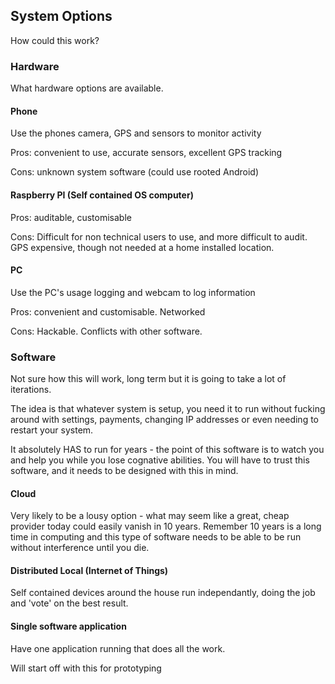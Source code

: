
## System Options

How could this work?

### Hardware

What hardware options are available.

#### Phone

Use the phones camera, GPS and sensors to monitor activity

Pros: convenient to use, accurate sensors, excellent GPS tracking

Cons: unknown system software (could use rooted Android)

#### Raspberry PI (Self contained OS computer)

Pros: auditable, customisable

Cons: Difficult for non technical users to use, and more difficult to audit. GPS expensive, though not needed at a home installed location.


#### PC

Use the PC's usage logging and webcam to log information

Pros: convenient and customisable. Networked

Cons: Hackable. Conflicts with other software.


### Software

Not sure how this will work, long term but it is going to take a lot of iterations.

The idea is that whatever system is setup, you need it to run without fucking around
with settings, payments, changing IP addresses or even needing to restart your system.

It absolutely HAS to run for years - the point of this software is to watch you and 
help you while you lose cognative abilities. You will have to trust this software, and 
it needs to be designed with this in mind.


#### Cloud

Very likely to be a lousy option - what may seem like a great, cheap provider 
today could easily vanish in 10 years. Remember 10 years is a long time in computing and 
this type of software needs to be able to be run without interference until you die.


#### Distributed Local (Internet of Things)

Self contained devices around the house run independantly, doing the job and 'vote' on 
the best result.


#### Single software application

Have one application running that does all the work.

Will start off with this for prototyping

 